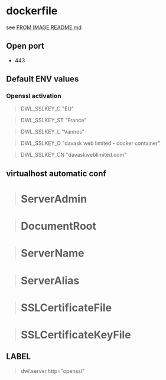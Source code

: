 # dockerfile

see [FROM IMAGE README.md](https://github.com/davask/d-apache)

## Open port

- 443

## Default ENV values

### Openssl activation

> DWL_SSLKEY_C "EU"

> DWL_SSLKEY_ST "France"

> DWL_SSLKEY_L "Vannes"

> DWL_SSLKEY_O "davask web limited - docker container"

> DWL_SSLKEY_CN "davaskweblimited.com"

## virtualhost automatic conf

> # ServerAdmin

> # DocumentRoot

> # ServerName

> # ServerAlias

> # SSLCertificateFile

> # SSLCertificateKeyFile

## LABEL

> dwl.server.http="openssl"

